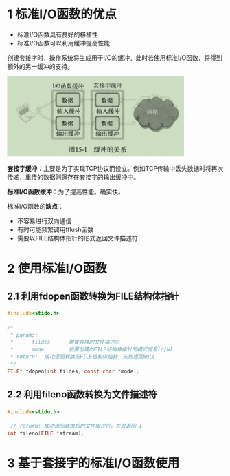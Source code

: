 # 1 标准I/O函数的优点

- 标准I/O函数具有良好的移植性
- 标准I/O函数可以利用缓冲提高性能

创建套接字时，操作系统将生成用于I/O的缓冲。此时若使用标准I/O函数，将得到额外的另一缓冲的支持。

![image-20220114192021445](../images/image-20220114192021445.png)

**套接字缓冲**：主要是为了实现TCP协议而设立。例如TCP传输中丢失数据时将再次传递，重传的数据则保存在套接字的输出缓冲中。

**标准I/O函数缓冲**：为了提高性能。确实快。

标准I/O函数的**缺点**：

- 不容易进行双向通信
- 有时可能频繁调用fflush函数
- 需要以FILE结构体指针的形式返回文件描述符

# 2 使用标准I/O函数

## 2.1 利用fdopen函数转换为FILE结构体指针

```c
#include<stido.h>

/*
 * params:
 * 		fildes		需要转换的文件描述符
 * 		mode		将要创建的FILE结构体指针的模式信息(r/w)
 * return:	成功返回转换的FILE结构体指针，失败返回NULL
 */
FILE* fdopen(int fildes, const char *mode);
```

## 2.2 利用fileno函数转换为文件描述符

```c
#include<stido.h>

 // return:	成功返回转换后的文件描述符，失败返回-1
int fileno(FILE *stream);
```

# 3 基于套接字的标准I/O函数使用

